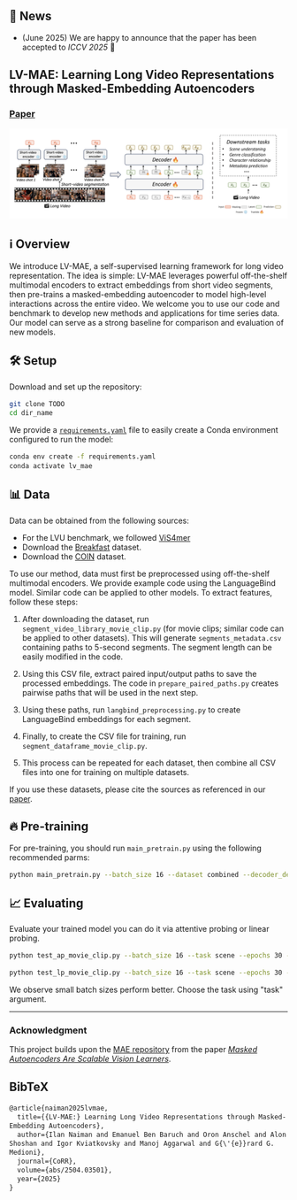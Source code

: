 ## 📰 News
- (June 2025) We are happy to announce that the paper has been accepted to *ICCV 2025* 🌺

## LV-MAE: Learning Long Video Representations through Masked-Embedding Autoencoders

### [Paper](https://arxiv.org/pdf/2504.03501)
![lvmae_arch](assets/lvmae_arch.png)
## ℹ️ Overview
We introduce LV-MAE, a self-supervised learning framework for long video representation. The idea is simple: LV-MAE leverages powerful off-the-shelf multimodal encoders to extract embeddings from short video segments, then pre-trains a masked-embedding autoencoder to model high-level interactions across the entire video.
We welcome you to use our code and benchmark to develop new methods and applications for time series data.
Our model can serve as a strong baseline for comparison and evaluation of new models.

## 🛠️ Setup
Download and set up the repository:
```bash
git clone TODO
cd dir_name
```

We provide a [`requirements.yaml`](requirements.yaml) file to easily create a Conda environment configured to run the model:
```bash
conda env create -f requirements.yaml
conda activate lv_mae
```
## 📊 Data

Data can be obtained from the following sources:
- For the LVU benchmark, we followed [ViS4mer](https://github.com/md-mohaiminul/ViS4mer) 
- Download the [Breakfast](https://serre-lab.clps.brown.edu/resource/breakfast-actions-dataset/) dataset.
- Download the [COIN](https://coin-dataset.github.io/) dataset.

To use our method, data must first be preprocessed using off-the-shelf multimodal encoders. We provide example code using the LanguageBind model. Similar code can be applied to other models. To extract features, follow these steps:

1. After downloading the dataset, run `segment_video_library_movie_clip.py` (for movie clips; similar code can be applied to other datasets). This will generate `segments_metadata.csv` containing paths to 5-second segments. The segment length can be easily modified in the code.

2. Using this CSV file, extract paired input/output paths to save the processed embeddings. The code in `prepare_paired_paths.py` creates pairwise paths that will be used in the next step.

3. Using these paths, run `langbind_preprocessing.py` to create LanguageBind embeddings for each segment.

4. Finally, to create the CSV file for training, run `segment_dataframe_movie_clip.py`.

5. This process can be repeated for each dataset, then combine all CSV files into one for training on multiple datasets.

If you use these datasets, please cite the sources as referenced in our [paper](https://arxiv.org/pdf/2504.03501).


## 🔥 Pre-training

For pre-training, you should run `main_pretrain.py` using the following recommended parms:

```bash
python main_pretrain.py --batch_size 16 --dataset combined --decoder_depth 8 --decoder_embed_dim 512 --decoder_num_heads 16 --depth 32 --epochs 151 --input_size 1024 --mask_ratio .5 --num_heads 16 --num_patches 256 --distributed --world_size 8 --masking_strategy
```

## 📈 Evaluating
Evaluate your trained model you can do it via attentive probing or linear probing.

```bash
python test_ap_movie_clip.py --batch_size 16 --task scene --epochs 30 --lr 3e-4
```
```bash
python test_lp_movie_clip.py --batch_size 16 --task scene --epochs 30 --lr 3e-4 
```
We observe small batch sizes perform better. Choose the task using "task" argument.

---

### Acknowledgment  
This project builds upon the [MAE repository](https://github.com/facebookresearch/mae) from the paper [*Masked Autoencoders Are Scalable Vision Learners*](https://arxiv.org/abs/2111.06377).


## BibTeX
```
@article{naiman2025lvmae,
  title={{LV-MAE:} Learning Long Video Representations through Masked-Embedding Autoencoders},
  author={Ilan Naiman and Emanuel Ben Baruch and Oron Anschel and Alon Shoshan and Igor Kviatkovsky and Manoj Aggarwal and G{\'{e}}rard G. Medioni},
  journal={CoRR},
  volume={abs/2504.03501},
  year={2025}
}
```



